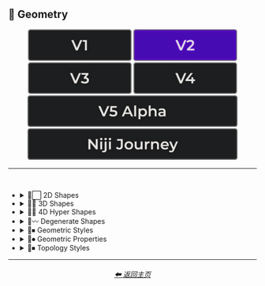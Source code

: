 <h2>💠 Geometry</h2>

<div align="center">

[<img src="/Images/Repo_Parts/Buttons/Version_Buttons/button_version_V1_inactive.webp?raw=true" alt="MidJourney V1" height="64" />](/Pages/MJ_V1/Style_Pages/Sphere/Geometry.md)
[<img src="/Images/Repo_Parts/Buttons/Version_Buttons/button_version_V2_active.webp?raw=true" alt="MidJourney V2" height="64" />](/Pages/MJ_V2/Style_Pages/Sphere/Geometry.md)
[<img src="/Images/Repo_Parts/Buttons/Version_Buttons/button_version_V3_inactive.webp?raw=true" alt="MidJourney V3" height="64" />](/Pages/MJ_V3/Style_Pages/Sphere/Geometry.md)
[<img src="/Images/Repo_Parts/Buttons/Version_Buttons/button_version_V4_inactive.webp?raw=true" alt="MidJourney V4" height="64" />](/Pages/MJ_V4/Style_Pages/Just_The_Style/Geometry.md)
<br>
[<img src="/Images/Repo_Parts/Buttons/Version_Buttons/button_version_V5_Alpha_inactive_half.webp?raw=true" alt="MidJourney V5" height="64" />](/Pages/MJ_V5/Style_Pages/Just_The_Style/Geometry.md)
[<img src="/Images/Repo_Parts/Buttons/Version_Buttons/button_version_niji_inactive_half.webp?raw=true" alt="Niji Journey" height="64" />](/Pages/Niji_Journey/Style_Pages/Geometry.md)

</div>

<hr>
<br>

- <details><summary>💠⬜ 2D Shapes</summary><p><div align="center">

	| 2D Shape |
	| :-: |
	| <img src="/Images/MJ_V2/MidJourney_Styles_(sphere)/Wave_13/sphere_2D_Shape.webp?raw=true" width="256" /> |
	
	<br>

	| Point | Dot |
	| :-: | :-: |
	| <img src="/Images/MJ_V2/MidJourney_Styles_(sphere)/Geometry/sphere_Point.webp?raw=true" width="256" /> | <img src="/Images/MJ_V2/MidJourney_Styles_(sphere)/Geometry/sphere_Dot.webp?raw=true" width="256" /> |
	
	<br>
	
	| Line |
	| :-: |
	| <img src="/Images/MJ_V2/MidJourney_Styles_(sphere)/Geometry/sphere_Line.webp?raw=true" width="256" /> |
	
	<br>
	
	| Triangle | Square | Pentagon |
	| :-: | :-: | :-: |
	| <img src="/Images/MJ_V2/MidJourney_Styles_(sphere)/Geometry/sphere_Triangle.webp?raw=true" width="256" /> | <img src="/Images/MJ_V2/MidJourney_Styles_(sphere)/Geometry/sphere_Square.webp?raw=true" width="256" /> | <img src="/Images/MJ_V2/MidJourney_Styles_(sphere)/Geometry/sphere_Pentagon.webp?raw=true" width="256" /> |
	
	<br>
	
	| Hexagon | Hexagonal | Heptagon |
	| :-: | :-: | :-: |
	| <img src="/Images/MJ_V2/MidJourney_Styles_(sphere)/Geometry/sphere_Hexagon.webp?raw=true" width="256" /> | <img src="/Images/MJ_V2/MidJourney_Styles_(sphere)/Geometry/sphere_Hexagonal.webp?raw=true" width="256" /> | <img src="/Images/MJ_V2/MidJourney_Styles_(sphere)/Geometry/sphere_Heptagon.webp?raw=true" width="256" /> |

	<br>
	
	| Octagon | Nonagon | Decagon |
	| :-: | :-: | :-: |
	| <img src="/Images/MJ_V2/MidJourney_Styles_(sphere)/Geometry/sphere_Octagon.webp?raw=true" width="256" /> | <img src="/Images/MJ_V2/MidJourney_Styles_(sphere)/Geometry/sphere_Nonagon.webp?raw=true" width="256" /> | <img src="/Images/MJ_V2/MidJourney_Styles_(sphere)/Geometry/sphere_Decagon.webp?raw=true" width="256" /> |
	
	<br>
	
	| Rectangle | Rectangular | Parallelogram |
	| :-: | :-: | :-: |
	| <img src="/Images/MJ_V2/MidJourney_Styles_(sphere)/Geometry/sphere_Rectangle.webp?raw=true" width="256" /> | <img src="/Images/MJ_V2/MidJourney_Styles_(sphere)/Geometry/sphere_Rectangular.webp?raw=true" width="256" /> | <img src="/Images/MJ_V2/MidJourney_Styles_(sphere)/Geometry/sphere_Parallelogram.webp?raw=true" width="256" /> |
	
	<br>
	
	| Rhombus | Star | Heart |
	| :-: | :-: | :-: |
	| <img src="/Images/MJ_V2/MidJourney_Styles_(sphere)/Geometry/sphere_Rhombus.webp?raw=true" width="256" /> | <img src="/Images/MJ_V2/MidJourney_Styles_(sphere)/Geometry/sphere_Star.webp?raw=true" width="256" /> | <img src="/Images/MJ_V2/MidJourney_Styles_(sphere)/Geometry/sphere_Heart.webp?raw=true" width="256" /> |

	<br>
	
	| Spirangle |
	| :-: |
	| <img src="/Images/MJ_V2/MidJourney_Styles_(sphere)/Geometry/sphere_Spirangle.webp?raw=true" width="256" /> |

  </div></p></details>


- <details><summary>💠🧊 3D Shapes</summary><p><div align="center">

	| 3D Shape | Orb |
	| :-: | :-: |
	| <img src="/Images/MJ_V2/MidJourney_Styles_(sphere)/Wave_13/sphere_3D_Shape.webp?raw=true" width="256" /> | <img src="/Images/MJ_V2/MidJourney_Styles_(sphere)/Wave_13/sphere_Orb.webp?raw=true" width="256" /> |
	
	<br>

	| Cube | Cuboid |
	| :-: | :-: |
	| <img src="/Images/MJ_V2/MidJourney_Styles_(sphere)/Geometry/sphere_Cube.webp?raw=true" width="256" /> | <img src="/Images/MJ_V2/MidJourney_Styles_(sphere)/Geometry/sphere_Cuboid.webp?raw=true" width="256" /> |
	
	<br>
	
	| Sphere | Cylinder | Torus |
	| :-: | :-: | :-: |
	| <img src="/Images/MJ_V2/MidJourney_Styles_(sphere)/Geometry/sphere_Sphere.webp?raw=true" width="256" /> | <img src="/Images/MJ_V2/MidJourney_Styles_(sphere)/Geometry/sphere_Cylinder.webp?raw=true" width="256" /> | <img src="/Images/MJ_V2/MidJourney_Styles_(sphere)/Geometry/sphere_Torus.webp?raw=true" width="256" /> |
	
	<br>
	
	| Pyramid | Cone |
	| :-: | :-: |
	| <img src="/Images/MJ_V2/MidJourney_Styles_(sphere)/Geometry/sphere_Pyramid.webp?raw=true" width="256" /> | <img src="/Images/MJ_V2/MidJourney_Styles_(sphere)/Geometry/sphere_Cone.webp?raw=true" width="256" /> |
	
	<br>
	
	| Rectangular Prism | Star Prism | Wedge |
	| :-: | :-: | :-: |
	| <img src="/Images/MJ_V2/MidJourney_Styles_(sphere)/Geometry/sphere_RectangularPrism.webp?raw=true" width="256" /> | <img src="/Images/MJ_V2/MidJourney_Styles_(sphere)/Geometry/sphere_StarPrism.webp?raw=true" width="256" /> | <img src="/Images/MJ_V2/MidJourney_Styles_(sphere)/Geometry/sphere_Wedge.webp?raw=true" width="256" /> |

	<br>
	
	| Zonohedron | Tetrahedron | Octahedron |
	| :-: | :-: | :-: |
	| <img src="/Images/MJ_V2/MidJourney_Styles_(sphere)/Geometry/sphere_Zonohedron.webp?raw=true" width="256" /> | <img src="/Images/MJ_V2/MidJourney_Styles_(sphere)/Geometry/sphere_Tetrahedron.webp?raw=true" width="256" /> | <img src="/Images/MJ_V2/MidJourney_Styles_(sphere)/Geometry/sphere_Octahedron.webp?raw=true" width="256" /> |

	<br>
	
	| Dodecahedron | Icosahedron | Kepler–Poinsot Polyhedra |
	| :-: | :-: | :-: |
	| <img src="/Images/MJ_V2/MidJourney_Styles_(sphere)/Geometry/sphere_Dodecahedron.webp?raw=true" width="256" /> | <img src="/Images/MJ_V2/MidJourney_Styles_(sphere)/Geometry/sphere_Icosahedron.webp?raw=true" width="256" /> | <img src="/Images/MJ_V2/MidJourney_Styles_(sphere)/Geometry/sphere_KeplerPoinsotPolyhedra.webp?raw=true" width="256" /> |
	
	<br>
	
	| Cuboctahedron | Rhombicuboctahedron | Icosidodecahedron |
	| :-: | :-: | :-: |
	| <img src="/Images/MJ_V2/MidJourney_Styles_(sphere)/Geometry/sphere_Cuboctahedron.webp?raw=true" width="256" /> | <img src="/Images/MJ_V2/MidJourney_Styles_(sphere)/Geometry/sphere_Rhombicuboctahedron.webp?raw=true" width="256" /> | <img src="/Images/MJ_V2/MidJourney_Styles_(sphere)/Geometry/sphere_Icosidodecahedron.webp?raw=true" width="256" /> |

	<br>
	
	| Rhombicosidodecahedron | Trapezohedron |
	| :-: | :-: |
	| <img src="/Images/MJ_V2/MidJourney_Styles_(sphere)/Geometry/sphere_Rhombicosidodecahedron.webp?raw=true" width="256" /> | <img src="/Images/MJ_V2/MidJourney_Styles_(sphere)/Geometry/sphere_Trapezohedron.webp?raw=true" width="256" /> |
	
	<br>
	
	| Cupola | Anticupola | Hypercupolae |
	| :-: | :-: | :-: |
	| <img src="/Images/MJ_V2/MidJourney_Styles_(sphere)/Geometry/sphere_Cupola.webp?raw=true" width="256" /> | <img src="/Images/MJ_V2/MidJourney_Styles_(sphere)/Geometry/sphere_Anticupola.webp?raw=true" width="256" /> | <img src="/Images/MJ_V2/MidJourney_Styles_(sphere)/Geometry/sphere_Hypercupolae.webp?raw=true" width="256" /> |

	<br>
	
	| Bicupola | Frustum | Bifrustum |
	| :-: | :-: | :-: |
	| <img src="/Images/MJ_V2/MidJourney_Styles_(sphere)/Geometry/sphere_Bicupola.webp?raw=true" width="256" /> | <img src="/Images/MJ_V2/MidJourney_Styles_(sphere)/Geometry/sphere_Frustum.webp?raw=true" width="256" /> | <img src="/Images/MJ_V2/MidJourney_Styles_(sphere)/Geometry/sphere_Bifrustum.webp?raw=true" width="256" /> |
	
	<br>
	
	| Rotunda | Birotunda | Prismatoid |
	| :-: | :-: | :-: |
	| <img src="/Images/MJ_V2/MidJourney_Styles_(sphere)/Geometry/sphere_Rotunda.webp?raw=true" width="256" /> | <img src="/Images/MJ_V2/MidJourney_Styles_(sphere)/Geometry/sphere_Birotunda.webp?raw=true" width="256" /> | <img src="/Images/MJ_V2/MidJourney_Styles_(sphere)/Geometry/sphere_Prismatoid.webp?raw=true" width="256" /> |
	
	<br>
	
	| Scutoid | Bipyramid | Star Bipyramid |
	| :-: | :-: | :-: |
	| <img src="/Images/MJ_V2/MidJourney_Styles_(sphere)/Geometry/sphere_Scutoid.webp?raw=true" width="256" /> | <img src="/Images/MJ_V2/MidJourney_Styles_(sphere)/Geometry/sphere_Bipyramid.webp?raw=true" width="256" /> | <img src="/Images/MJ_V2/MidJourney_Styles_(sphere)/Geometry/sphere_StarBipyramid.webp?raw=true" width="256" /> |

	<br>
	
	| Antiprism | Anti-Prism |
	| :-: | :-: |
	| <img src="/Images/MJ_V2/MidJourney_Styles_(sphere)/Geometry/sphere_Antiprism.webp?raw=true" width="256" /> | <img src="/Images/MJ_V2/MidJourney_Styles_(sphere)/Geometry/sphere_Anti-Prism.webp?raw=true" width="256" /> |
	
	<br>
	
	| Trapezohedra | Star Trapezohedron | Spherical Polyhedron |
	| :-: | :-: | :-: |
	| <img src="/Images/MJ_V2/MidJourney_Styles_(sphere)/Geometry/sphere_Trapezohedra.webp?raw=true" width="256" /> | <img src="/Images/MJ_V2/MidJourney_Styles_(sphere)/Geometry/sphere_StarTrapezohedron.webp?raw=true" width="256" /> | <img src="/Images/MJ_V2/MidJourney_Styles_(sphere)/Geometry/sphere_SphericalPolyhedron.webp?raw=true" width="256" /> |
	
	<br>
	
	| Mobius Strip | Hexaflexagon | Miura Fold |
	| :-: | :-: | :-: |
	| <img src="/Images/MJ_V2/MidJourney_Styles_(sphere)/Geometry/sphere_Mobiusstrip.webp?raw=true" width="256" /> | <img src="/Images/MJ_V2/MidJourney_Styles_(sphere)/Geometry/sphere_Hexaflexagon.webp?raw=true" width="256" /> | <img src="/Images/MJ_V2/MidJourney_Styles_(sphere)/Geometry/sphere_Miurafold.webp?raw=true" width="256" /> |

  </div></p></details>


- <details><summary>💠🔲 4D Hyper Shapes</summary><p><div align="center">

	| 4D Shape | Hyper Shape | 4D Hyper Shape |
	| :-: | :-: | :-: |
	| <img src="/Images/MJ_V2/MidJourney_Styles_(sphere)/Wave_13/sphere_4D_Shape.webp?raw=true" width="256" /> | <img src="/Images/MJ_V2/MidJourney_Styles_(sphere)/Wave_13/sphere_Hyper_Shape.webp?raw=true" width="256" /> | <img src="/Images/MJ_V2/MidJourney_Styles_(sphere)/Wave_13/sphere_4D_Hyper_Shape.webp?raw=true" width="256" /> |
	
	<br>

	| Hyperplane | Hypersurface |
	| :-: | :-: |
	| <img src="/Images/MJ_V2/MidJourney_Styles_(sphere)/Wave_9/sphere_Hyperplane.webp?raw=true" width="256" /> | <img src="/Images/MJ_V2/MidJourney_Styles_(sphere)/Wave_9/sphere_Hypersurface.webp?raw=true" width="256" /> |

	<br>

	| Hypercube | Tesseract | Hyperprism |
	| :-: | :-: | :-: |
	| <img src="/Images/MJ_V2/MidJourney_Styles_(sphere)/Geometry/sphere_Hypercube.webp?raw=true" width="256" /> | <img src="/Images/MJ_V2/MidJourney_Styles_(sphere)/Wave_9/sphere_Tesseract.webp?raw=true" width="256" /> | <img src="/Images/MJ_V2/MidJourney_Styles_(sphere)/Geometry/sphere_Hyperprism.webp?raw=true" width="256" /> |
	
	<br>
	
	| Hypersphere | Hypercylinder | Hypertorus |
	| :-: | :-: | :-: |
	| <img src="/Images/MJ_V2/MidJourney_Styles_(sphere)/Geometry/sphere_Hypersphere.webp?raw=true" width="256" /> | <img src="/Images/MJ_V2/MidJourney_Styles_(sphere)/Geometry/sphere_Hypercylinder.webp?raw=true" width="256" /> | <img src="/Images/MJ_V2/MidJourney_Styles_(sphere)/Geometry/sphere_Hypertorus.webp?raw=true" width="256" /> |
	
	<br>
	
	| Hyperpyramid | Hypercone | Klein Bottle |
	| :-: | :-: | :-: |
	| <img src="/Images/MJ_V2/MidJourney_Styles_(sphere)/Geometry/sphere_Hyperpyramid.webp?raw=true" width="256" /> | <img src="/Images/MJ_V2/MidJourney_Styles_(sphere)/Geometry/sphere_Hypercone.webp?raw=true" width="256" /> | <img src="/Images/MJ_V2/MidJourney_Styles_(sphere)/Geometry/sphere_Kleinbottle.webp?raw=true" width="256" /> |
	
	<br>
	
	| Hyperzonohedron | Hypertetrahedron | Hyperoctahedron |
	| :-: | :-: | :-: |
	| <img src="/Images/MJ_V2/MidJourney_Styles_(sphere)/Geometry/sphere_Hyperzonohedron.webp?raw=true" width="256" /> | <img src="/Images/MJ_V2/MidJourney_Styles_(sphere)/Geometry/sphere_Hypertetrahedron.webp?raw=true" width="256" /> | <img src="/Images/MJ_V2/MidJourney_Styles_(sphere)/Geometry/sphere_Hyperoctahedron.webp?raw=true" width="256" /> |

	<br>
	
	| Hyperdodecahedron | Hypericosahedron | Flexible Polyhedron |
	| :-: | :-: | :-: |
	| <img src="/Images/MJ_V2/MidJourney_Styles_(sphere)/Geometry/sphere_Hyperdodecahedron.webp?raw=true" width="256" /> | <img src="/Images/MJ_V2/MidJourney_Styles_(sphere)/Geometry/sphere_Hypericosahedron.webp?raw=true" width="256" /> | <img src="/Images/MJ_V2/MidJourney_Styles_(sphere)/Geometry/sphere_FlexiblePolyhedron.webp?raw=true" width="256" /> |

  </div></p></details>


- <details><summary>💠〰 Degenerate Shapes</summary><p><div align="center">

	| Monogon | Digon |
	| :-: | :-: |
	| <img src="/Images/MJ_V2/MidJourney_Styles_(sphere)/Geometry/sphere_Monogon.webp?raw=true" width="256" /> | <img src="/Images/MJ_V2/MidJourney_Styles_(sphere)/Geometry/sphere_Digon.webp?raw=true" width="256" /> |

  </div></p></details>


- <details><summary>💠⏹ Geometric Styles</summary><p><div align="center">

	| Geometry | Geometric | Islamic Geometric Patterns |
	| :-: | :-: | :-: |
	| <img src="/Images/MJ_V2/MidJourney_Styles_(sphere)/Wave_13/sphere_Geometry.webp?raw=true" width="256" /> | <img src="/Images/MJ_V2/MidJourney_Styles_(sphere)/Geometry/sphere_Geometric.webp?raw=true" width="256" /> | <img src="/Images/MJ_V2/MidJourney_Styles_(sphere)/Wave_14/sphere_Islamic_Geometric_Patterns.webp?raw=true" width="256" /> |

	<br>

	| Non-Euclidian |
	| :-: |
	| <img src="/Images/MJ_V2/MidJourney_Styles_(sphere)/sphere_Non-Euclidian.webp?raw=true" width="256" /> |
	
	<br>
	
	| Poly | Polygon | Polygonal |
	| :-: | :-: | :-: |
	| <img src="/Images/MJ_V2/MidJourney_Styles_(sphere)/Geometry/sphere_Poly.webp?raw=true" width="256" /> | <img src="/Images/MJ_V2/MidJourney_Styles_(sphere)/Geometry/sphere_Polygon.webp?raw=true" width="256" /> | <img src="/Images/MJ_V2/MidJourney_Styles_(sphere)/Geometry/sphere_Polygonal.webp?raw=true" width="256" /> |
	
	<br>
	
	| Polyhedron | Polyhedral |
	| :-: | :-: |
	| <img src="/Images/MJ_V2/MidJourney_Styles_(sphere)/Geometry/sphere_Polyhedron.webp?raw=true" width="256" /> | <img src="/Images/MJ_V2/MidJourney_Styles_(sphere)/Geometry/sphere_Polyhedral.webp?raw=true" width="256" /> |
	
	<br>
	
	| Platonic Solids | Archimedean Solids | Catalan Solids |
	| :-: | :-: | :-: |
	| <img src="/Images/MJ_V2/MidJourney_Styles_(sphere)/Geometry/sphere_PlatonicSolids.webp?raw=true" width="256" /> | <img src="/Images/MJ_V2/MidJourney_Styles_(sphere)/Geometry/sphere_ArchimedeanSolids.webp?raw=true" width="256" /> | <img src="/Images/MJ_V2/MidJourney_Styles_(sphere)/Geometry/sphere_CatalanSolids.webp?raw=true" width="256" /> |

	<br>
	
	| Form-Constant |
	| :-: |
	| <img src="/Images/MJ_V2/MidJourney_Styles_(sphere)/sphere_Form-Constant.webp?raw=true" width="256" /> |

  </div></p></details>


- <details><summary>💠⏺ Geometric Properties</summary><p><div align="center">

	| Vertex | Edge | Surface |
	| :-: | :-: | :-: |
	| <img src="/Images/MJ_V2/MidJourney_Styles_(sphere)/Geometry/sphere_Vertex.webp?raw=true" width="256" /> | <img src="/Images/MJ_V2/MidJourney_Styles_(sphere)/Geometry/sphere_Edge.webp?raw=true" width="256" /> | <img src="/Images/MJ_V2/MidJourney_Styles_(sphere)/Geometry/sphere_Surface.webp?raw=true" width="256" /> |
	
	<br>
	
	| Interior | Exterior | Anterior |
	| :-: | :-: | :-: |
	| <img src="/Images/MJ_V2/MidJourney_Styles_(sphere)/Geometry/sphere_Interior.webp?raw=true" width="256" /> | <img src="/Images/MJ_V2/MidJourney_Styles_(sphere)/Geometry/sphere_Exterior.webp?raw=true" width="256" /> | <img src="/Images/MJ_V2/MidJourney_Styles_(sphere)/Wave_9/sphere_Anterior.webp?raw=true" width="256" /> |
	
	<br>
	
	| Convex | Concave |
	| :-: | :-: |
	| <img src="/Images/MJ_V2/MidJourney_Styles_(sphere)/Geometry/sphere_Convex.webp?raw=true" width="256" /> | <img src="/Images/MJ_V2/MidJourney_Styles_(sphere)/Geometry/sphere_Concave.webp?raw=true" width="256" /> |
	
	<br>

	| Symmetry | Symmetric | Asymmetric |
	| :-: | :-: | :-: |
	| <img src="/Images/MJ_V2/MidJourney_Styles_(sphere)/Wave_9/sphere_Symmetry.webp?raw=true" width="256" /> | <img src="/Images/MJ_V2/MidJourney_Styles_(sphere)/Wave_9/sphere_Symmetric.webp?raw=true" width="256" /> | <img src="/Images/MJ_V2/MidJourney_Styles_(sphere)/Wave_9/sphere_Asymmetric.webp?raw=true" width="256" /> |

	<br>
	
	| Equiangular | Equilateral | Cyclic |
	| :-: | :-: | :-: |
	| <img src="/Images/MJ_V2/MidJourney_Styles_(sphere)/Geometry/sphere_Equiangular.webp?raw=true" width="256" /> | <img src="/Images/MJ_V2/MidJourney_Styles_(sphere)/Geometry/sphere_Equilateral.webp?raw=true" width="256" /> | <img src="/Images/MJ_V2/MidJourney_Styles_(sphere)/Geometry/sphere_Cyclic.webp?raw=true" width="256" /> |

	<br>

	| Tangential | Rectilinear | Traverse |
	| :-: | :-: | :-: |
	| <img src="/Images/MJ_V2/MidJourney_Styles_(sphere)/Geometry/sphere_Tangential.webp?raw=true" width="256" /> | <img src="/Images/MJ_V2/MidJourney_Styles_(sphere)/Geometry/sphere_Rectilinear.webp?raw=true" width="256" /> | <img src="/Images/MJ_V2/MidJourney_Styles_(sphere)/Geometry/sphere_Traverse.webp?raw=true" width="256" /> |
	
	<br>
	
	| Quasi | Quasi-Regular |
	| :-: | :-: |
	| <img src="/Images/MJ_V2/MidJourney_Styles_(sphere)/Geometry/sphere_Quasi.webp?raw=true" width="256" /> | <img src="/Images/MJ_V2/MidJourney_Styles_(sphere)/Geometry/sphere_Quasi-Regular.webp?raw=true" width="256" /> |
	
	<br>
	
	| Isogonal | Isotoxal | Isohedral |
	| :-: | :-: | :-: |
	| <img src="/Images/MJ_V2/MidJourney_Styles_(sphere)/Geometry/sphere_Isogonal.webp?raw=true" width="256" /> | <img src="/Images/MJ_V2/MidJourney_Styles_(sphere)/Geometry/sphere_Isotoxal.webp?raw=true" width="256" /> | <img src="/Images/MJ_V2/MidJourney_Styles_(sphere)/Geometry/sphere_Isohedral.webp?raw=true" width="256" /> |

	<br>
	
	| Stellation | Ehrhart Polynomial | Ideal Polyhedron |
	| :-: | :-: | :-: |
	| <img src="/Images/MJ_V2/MidJourney_Styles_(sphere)/Geometry/sphere_Stellation.webp?raw=true" width="256" /> | <img src="/Images/MJ_V2/MidJourney_Styles_(sphere)/Geometry/sphere_EhrhartPolynomial.webp?raw=true" width="256" /> | <img src="/Images/MJ_V2/MidJourney_Styles_(sphere)/Geometry/sphere_IdealPolyhedron.webp?raw=true" width="256" /> |
	
	<br>
	
	| Polytope |
	| :-: |
	| <img src="/Images/MJ_V2/MidJourney_Styles_(sphere)/Geometry/sphere_Polytope.webp?raw=true" width="256" /> |

  </div></p></details>



- <details><summary>💠⏹ Topology Styles</summary><p><div align="center">

	| Topology | Topological |
	| :-: | :-: |
	| <img src="/Images/MJ_V2/MidJourney_Styles_(sphere)/Wave_9/sphere_Topology.webp?raw=true" width="256" /> | <img src="/Images/MJ_V2/MidJourney_Styles_(sphere)/Wave_9/sphere_Topological.webp?raw=true" width="256" /> |

  </div></p></details>


<hr><!--------------->
<div align="center">
<h6><a href="/README.md">⬅ 返回主页</a></h6>
</div>